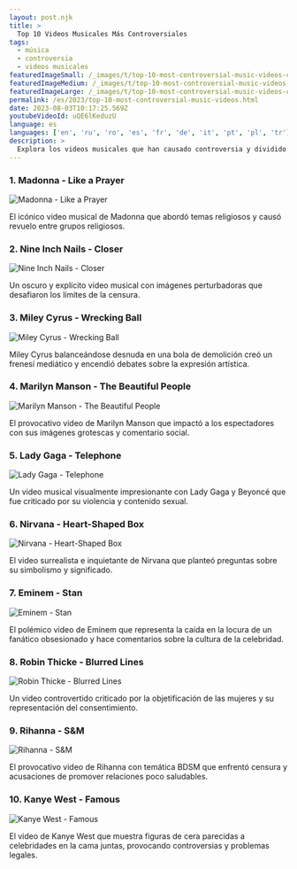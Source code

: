 ```yaml
---
layout: post.njk
title: >
  Top 10 Videos Musicales Más Controversiales
tags:
  - música
  - controversia
  - videos musicales
featuredImageSmall: /_images/t/top-10-most-controversial-music-videos-cover-es-small.webp
featuredImageMedium: /_images/t/top-10-most-controversial-music-videos-cover-es-medium.webp
featuredImageLarge: /_images/t/top-10-most-controversial-music-videos-cover-es-large.webp
permalink: /es/2023/top-10-most-controversial-music-videos.html
date: 2023-08-03T10:17:25.569Z
youtubeVideoId: uQE6lKeduzU
language: es
languages: ['en', 'ru', 'ro', 'es', 'fr', 'de', 'it', 'pt', 'pl', 'tr']
description: >
  Explora los videos musicales que han causado controversia y dividido a las audiencias con su contenido explícito, temas polémicos o imágenes impactantes.
---
```


### 1. Madonna - Like a Prayer

![Madonna - Like a Prayer](/_images/c/c1d14206435fad933f2afb8704495562-medium.webp)

El icónico video musical de Madonna que abordó temas religiosos y causó revuelo entre grupos religiosos.

### 2. Nine Inch Nails - Closer

![Nine Inch Nails - Closer](/_images/3/35217e0688357c80bdb31690c6934aad-medium.webp)

Un oscuro y explícito video musical con imágenes perturbadoras que desafiaron los límites de la censura.

### 3. Miley Cyrus - Wrecking Ball

![Miley Cyrus - Wrecking Ball](/_images/0/08244749a699304f0dd6b02e5f5def9e-medium.webp)

Miley Cyrus balanceándose desnuda en una bola de demolición creó un frenesí mediático y encendió debates sobre la expresión artística.

### 4. Marilyn Manson - The Beautiful People

![Marilyn Manson - The Beautiful People](/_images/9/94f6d40fcd149f90d0657d50a4e7aa98-medium.webp)

El provocativo video de Marilyn Manson que impactó a los espectadores con sus imágenes grotescas y comentario social.

### 5. Lady Gaga - Telephone

![Lady Gaga - Telephone](/_images/7/76aaf2c68dd7d62f64af8230bd5150cb-medium.webp)

Un video musical visualmente impresionante con Lady Gaga y Beyoncé que fue criticado por su violencia y contenido sexual.

### 6. Nirvana - Heart-Shaped Box

![Nirvana - Heart-Shaped Box](/_images/c/ca8f8c930e215970d8a40f26cb634cf1-medium.webp)

El video surrealista e inquietante de Nirvana que planteó preguntas sobre su simbolismo y significado.

### 7. Eminem - Stan

![Eminem - Stan](/_images/5/5db7f0bb6523d5116b54bbf193dcf7da-medium.webp)

El polémico video de Eminem que representa la caída en la locura de un fanático obsesionado y hace comentarios sobre la cultura de la celebridad.

### 8. Robin Thicke - Blurred Lines

![Robin Thicke - Blurred Lines](/_images/1/1f4236ef24c81e012b367c56c56f532e-medium.webp)

Un video controvertido criticado por la objetificación de las mujeres y su representación del consentimiento.

### 9. Rihanna - S&M

![Rihanna - S&M](/_images/d/dbee53600d318c1ffb0e91326a325df7-medium.webp)

El provocativo video de Rihanna con temática BDSM que enfrentó censura y acusaciones de promover relaciones poco saludables.

### 10. Kanye West - Famous

![Kanye West - Famous](/_images/a/a914e3ea43927134fe216f6fa6894e63-medium.webp)

El video de Kanye West que muestra figuras de cera parecidas a celebridades en la cama juntas, provocando controversias y problemas legales.

